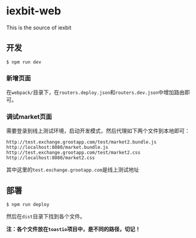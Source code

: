 # iexbit-web
This is the source of iexbit

## 开发

```shell
$ npm run dev
```

### 新增页面

在`webpack/`目录下，在`routers.deploy.json`和`routers.dev.json`中增加路由即可。

### 调试market页面

需要登录到线上测试环境，启动开发模式，然后代理如下两个文件到本地即可：

```shell
http://test.exchange.grootapp.com/test/market2.bundle.js http://localhost:8080/market.bundle.js
http://test.exchange.grootapp.com/test/market2.css http://localhost:8080/market2.css
```

其中这里的`test.exchange.grootapp.com`是线上测试地址

## 部署

```shell
$ npm run deploy
```

然后在`dist`目录下找到各个文件。

**注：各个文件放在`toastio`项目中，是不同的路径，切记！**

